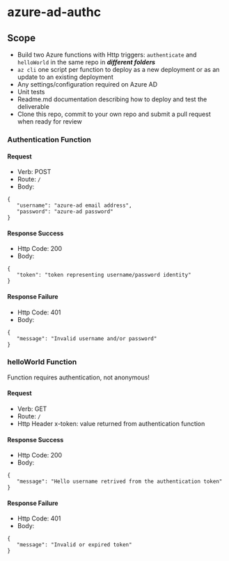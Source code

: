 # azure-ad-authc

## Scope

* Build two Azure functions with Http triggers: `authenticate` and `helloWorld` in the same repo in ***different folders***
* `az cli` one script per function to deploy as a new deployment or as an update to an existing deployment 
* Any settings/configuration required on Azure AD
* Unit tests
* Readme.md documentation describing how to deploy and test the deliverable
* Clone this repo, commit to your own repo and submit a pull request when ready for review

### Authentication Function

#### Request

* Verb: POST 
* Route: `/`
* Body:
```
{
   "username": "azure-ad email address",
   "password": "azure-ad password"
}
```

#### Response Success

* Http Code: 200
* Body:
```
{
   "token": "token representing username/password identity"
}
```

#### Response Failure

* Http Code: 401
* Body:
```
{
   "message": "Invalid username and/or password"
}
```

### helloWorld Function

Function requires authentication, not anonymous!

#### Request

* Verb: GET 
* Route: `/`
* Http Header x-token: value returned from authentication function

#### Response Success

* Http Code: 200
* Body:
```
{
   "message": "Hello username retrived from the authentication token"
}
```

#### Response Failure

* Http Code: 401
* Body:
```
{
   "message": "Invalid or expired token"
}
```
